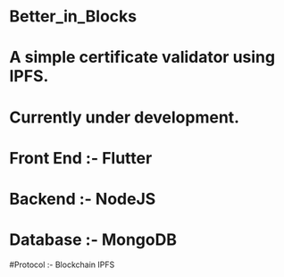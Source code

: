 # Better_in_Blocks
# A simple certificate validator using IPFS. 
# Currently under development. 
# Front End :- Flutter 
# Backend :- NodeJS 
# Database :- MongoDB
#Protocol :- Blockchain IPFS
